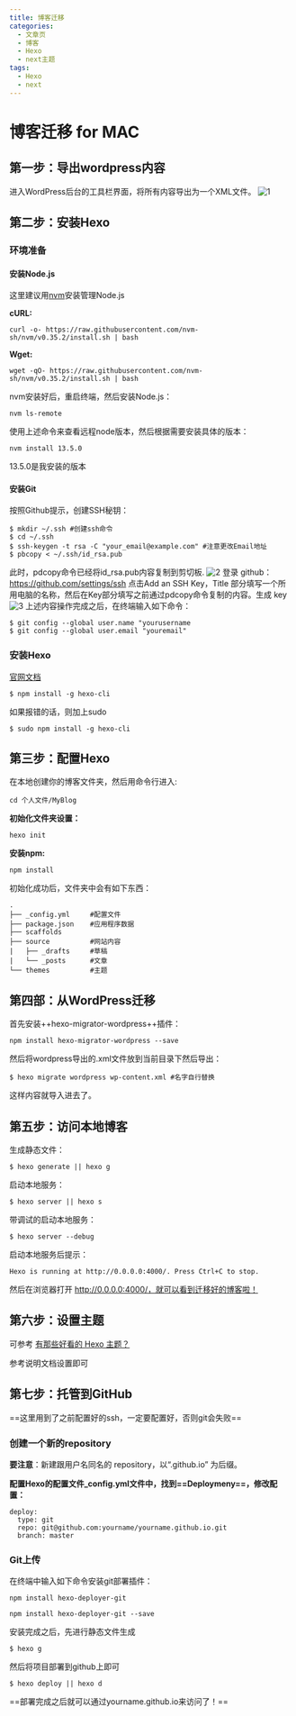 ```yaml
---
title: 博客迁移
categories:
  - 文章页
  - 博客
  - Hexo
  - next主题
tags:
  - Hexo
  - next
---
```

# 博客迁移 for MAC
## 第一步：导出wordpress内容
进入WordPress后台的工具栏界面，将所有内容导出为一个XML文件。
![1](https://gitee.com/zyp521/upload_image/raw/master/8U0iSE.png)
## 第二步：安装Hexo
### 环境准备
#### 安装Node.js
这里建议用[nvm](https://note.youdao.com/)安装管理Node.js

**cURL:**
```
curl -o- https://raw.githubusercontent.com/nvm-sh/nvm/v0.35.2/install.sh | bash
```
**Wget:**
```
wget -qO- https://raw.githubusercontent.com/nvm-sh/nvm/v0.35.2/install.sh | bash
```
nvm安装好后，重启终端，然后安装Node.js：
```
nvm ls-remote
```
使用上述命令来查看远程node版本，然后根据需要安装具体的版本：
```
nvm install 13.5.0
```
13.5.0是我安装的版本
#### 安装Git
按照Github提示，创建SSH秘钥：
```
$ mkdir ~/.ssh #创建ssh命令
$ cd ~/.ssh
$ ssh-keygen -t rsa -C "your_email@example.com" #注意更改Email地址
$ pbcopy < ~/.ssh/id_rsa.pub
```
此时，pdcopy命令已经将id_rsa.pub内容复制到剪切板.
![2](https://gitee.com/zyp521/upload_image/raw/master/XhajaO.png)
登录 github：https://github.com/settings/ssh 点击Add an SSH Key，Title 部分填写一个所用电脑的名称，然后在Key部分填写之前通过pdcopy命令复制的内容。生成 key
![3](https://gitee.com/zyp521/upload_image/raw/master/b0shL0.png)
上述内容操作完成之后，在终端输入如下命令：
```
$ git config --global user.name "yourusername
$ git config --global user.email "youremail"
```

### 安装Hexo
[官网文档](https://hexo.io/)
```
$ npm install -g hexo-cli
```
如果报错的话，则加上sudo
```
$ sudo npm install -g hexo-cli
```
## 第三步：配置Hexo
在本地创建你的博客文件夹，然后用命令行进入:
```
cd 个人文件/MyBlog
```
**初始化文件夹设置：**
```
hexo init
```
**安装npm:**
```
npm install
```
初始化成功后，文件夹中会有如下东西：
```
.
├── _config.yml     #配置文件
├── package.json    #应用程序数据
├── scaffolds
├── source          #网站内容
|   ├── _drafts     #草稿
|   └── _posts      #文章
└── themes          #主题
```
## 第四部：从WordPress迁移
首先安装++hexo-migrator-wordpress++插件：
```
npm install hexo-migrator-wordpress --save
```
然后将wordpress导出的.xml文件放到当前目录下然后导出：
```
$ hexo migrate wordpress wp-content.xml #名字自行替换
```
这样内容就导入进去了。
## 第五步：访问本地博客
生成静态文件：
```
$ hexo generate || hexo g
```
启动本地服务：
```
$ hexo server || hexo s
```
带调试的启动本地服务：
```
$ hexo server --debug
```
启动本地服务后提示：
```
Hexo is running at http://0.0.0.0:4000/. Press Ctrl+C to stop.
```
然后在浏览器打开 http://0.0.0.0:4000/，就可以看到迁移好的博客啦！
## 第六步：设置主题
可参考 [有那些好看的 Hexo 主题？](https://www.zhihu.com/question/24422335)

参考说明文档设置即可

## 第七步：托管到GitHub
==这里用到了之前配置好的ssh，一定要配置好，否则git会失败==
### 创建一个新的repository
**要注意**：新建跟用户名同名的 repository，以“.github.io” 为后缀。

**配置Hexo的配置文件_config.yml文件中，找到==Deploymeny==，修改配置：**
```
deploy:
  type: git
  repo: git@github.com:yourname/yourname.github.io.git
  branch: master
 ```
 ### Git上传
 在终端中输入如下命令安装git部署插件：
 ```
 npm install hexo-deployer-git
 ```
 ```
 npm install hexo-deployer-git --save
 ```
 安装完成之后，先进行静态文件生成
 ```
 $ hexo g
 ```
 然后将项目部署到github上即可
 ```
 $ hexo deploy || hexo d
 ```
 ==部署完成之后就可以通过yourname.github.io来访问了！==